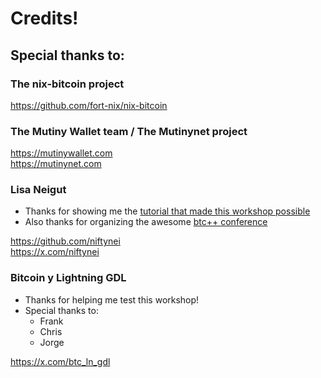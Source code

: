 # Credits!

## Special thanks to:

### The nix-bitcoin project
https://github.com/fort-nix/nix-bitcoin

### The Mutiny Wallet team / The Mutinynet project
https://mutinywallet.com<br>
https://mutinynet.com

### Lisa Neigut
- Thanks for showing me the [tutorial that made this workshop possible](https://justinas.org/nixos-in-the-cloud-step-by-step-part-1)
- Also thanks for organizing the awesome [btc++ conference](https://btcplusplus.dev)

https://github.com/niftynei<br>
https://x.com/niftynei

### Bitcoin y Lightning GDL
- Thanks for helping me test this workshop!
- Special thanks to:
  - Frank
  - Chris
  - Jorge

https://x.com/btc_ln_gdl
